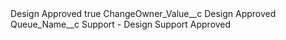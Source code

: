 <?xml version="1.0" encoding="UTF-8"?>
<CustomMetadata xmlns="http://soap.sforce.com/2006/04/metadata" xmlns:xsi="http://www.w3.org/2001/XMLSchema-instance" xmlns:xsd="http://www.w3.org/2001/XMLSchema">
    <label>Design Approved</label>
    <protected>true</protected>
    <values>
        <field>ChangeOwner_Value__c</field>
        <value xsi:type="xsd:string">Design Approved</value>
    </values>
    <values>
        <field>Queue_Name__c</field>
        <value xsi:type="xsd:string">Support - Design Support Approved</value>
    </values>
</CustomMetadata>
